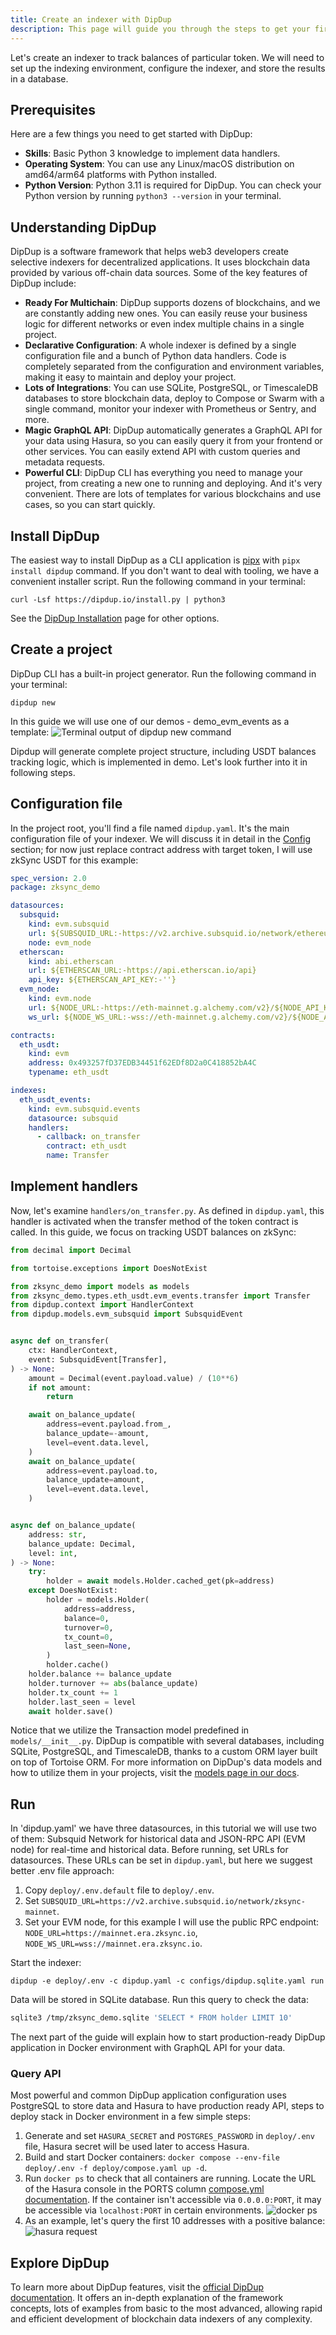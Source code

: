 ```yaml
---
title: Create an indexer with DipDup
description: This page will guide you through the steps to get your first DipDup indexer up and running in a few minutes.
---
```


Let's create an indexer to track balances of particular token.
We will need to set up the indexing environment, configure the indexer, and store the results in a database.

## Prerequisites

Here are a few things you need to get started with DipDup:

- **Skills**: Basic Python 3 knowledge to implement data handlers.
- **Operating System**: You can use any Linux/macOS distribution on amd64/arm64 platforms with Python installed.
- **Python Version**: Python 3.11 is required for DipDup. You can check your Python version by running `python3 --version` in your terminal.

## Understanding DipDup

DipDup is a software framework that helps web3 developers create selective indexers for decentralized applications.
It uses blockchain data provided by various off-chain data sources.
Some of the key features of DipDup include:

- **Ready For Multichain**:
  DipDup supports dozens of blockchains, and we are constantly adding new ones.
  You can easily reuse your business logic for different networks or even index multiple chains in a single project.
- **Declarative Configuration**:
  A whole indexer is defined by a single configuration file and a bunch of Python data handlers.
  Code is completely separated from the configuration and environment variables, making it easy to maintain and deploy your project.
- **Lots of Integrations**:
  You can use SQLite, PostgreSQL, or TimescaleDB databases to store blockchain data,
  deploy to Compose or Swarm with a single command, monitor your indexer with Prometheus or Sentry, and more.
- **Magic GraphQL API**:
  DipDup automatically generates a GraphQL API for your data using Hasura, so you can easily query it from your frontend or other services.
  You can easily extend API with custom queries and metadata requests.
- **Powerful CLI**:
  DipDup CLI has everything you need to manage your project, from creating a new one to running and deploying.
  And it's very convenient. There are lots of templates for various blockchains and use cases, so you can start quickly.

## Install DipDup

The easiest way to install DipDup as a CLI application is [pipx](https://pipx.pypa.io/stable/) with `pipx install dipdup` command.
If you don't want to deal with tooling, we have a convenient installer script.
Run the following command in your terminal:

```shell [Terminal]
curl -Lsf https://dipdup.io/install.py | python3
```

See the [DipDup Installation](https://dipdup.io/docs/installation) page for other options.

## Create a project

DipDup CLI has a built-in project generator. Run the following command in your terminal:

```shell [Terminal]
dipdup new
```

In this guide we will use one of our demos - demo_evm_events as a template:
![Terminal output of `dipdup new` command](/images/dipdup/dipdupnew.png)

Dipdup will generate complete project structure, including USDT balances tracking logic,
which is implemented in demo. Let's look further into it in following steps.

## Configuration file

In the project root, you'll find a file named `dipdup.yaml`. It's the main configuration file of your indexer.
We will discuss it in detail in the [Config](https://dipdup.io/docs/getting-started/config) section;
for now just replace contract address with target token, I will use zkSync USDT for this example:

```yaml [dipdup.yaml]
spec_version: 2.0
package: zksync_demo

datasources:
  subsquid:
    kind: evm.subsquid
    url: ${SUBSQUID_URL:-https://v2.archive.subsquid.io/network/ethereum-mainnet}
    node: evm_node
  etherscan:
    kind: abi.etherscan
    url: ${ETHERSCAN_URL:-https://api.etherscan.io/api}
    api_key: ${ETHERSCAN_API_KEY:-''}
  evm_node:
    kind: evm.node
    url: ${NODE_URL:-https://eth-mainnet.g.alchemy.com/v2}/${NODE_API_KEY:-''}
    ws_url: ${NODE_WS_URL:-wss://eth-mainnet.g.alchemy.com/v2}/${NODE_API_KEY:-''}

contracts:
  eth_usdt:
    kind: evm
    address: 0x493257fD37EDB34451f62EDf8D2a0C418852bA4C
    typename: eth_usdt

indexes:
  eth_usdt_events:
    kind: evm.subsquid.events
    datasource: subsquid
    handlers:
      - callback: on_transfer
        contract: eth_usdt
        name: Transfer
```

## Implement handlers

Now, let's examine `handlers/on_transfer.py`.
As defined in `dipdup.yaml`, this handler is activated when the transfer method of the token contract is called.
In this guide, we focus on tracking USDT balances on zkSync:

```py [on_transfer.py]
from decimal import Decimal

from tortoise.exceptions import DoesNotExist

from zksync_demo import models as models
from zksync_demo.types.eth_usdt.evm_events.transfer import Transfer
from dipdup.context import HandlerContext
from dipdup.models.evm_subsquid import SubsquidEvent


async def on_transfer(
    ctx: HandlerContext,
    event: SubsquidEvent[Transfer],
) -> None:
    amount = Decimal(event.payload.value) / (10**6)
    if not amount:
        return

    await on_balance_update(
        address=event.payload.from_,
        balance_update=-amount,
        level=event.data.level,
    )
    await on_balance_update(
        address=event.payload.to,
        balance_update=amount,
        level=event.data.level,
    )


async def on_balance_update(
    address: str,
    balance_update: Decimal,
    level: int,
) -> None:
    try:
        holder = await models.Holder.cached_get(pk=address)
    except DoesNotExist:
        holder = models.Holder(
            address=address,
            balance=0,
            turnover=0,
            tx_count=0,
            last_seen=None,
        )
        holder.cache()
    holder.balance += balance_update
    holder.turnover += abs(balance_update)
    holder.tx_count += 1
    holder.last_seen = level
    await holder.save()
```

Notice that we utilize the Transaction model predefined in `models/__init__.py`.
DipDup is compatible with several databases, including SQLite, PostgreSQL, and TimescaleDB,
thanks to a custom ORM layer built on top of Tortoise ORM.
For more information on DipDup's data models and how to utilize them in your projects, visit the [models page in our docs](https://dipdup.io/docs/getting-started/models).

## Run

In 'dipdup.yaml' we have three datasources, in this tutorial we will use two of them:
Subsquid Network for historical data and JSON-RPC API (EVM node) for real-time and historical data.
Before running, set URLs for datasources.
These URLs can be set in `dipdup.yaml`, but here we suggest better .env file approach:

1. Copy `deploy/.env.default` file to `deploy/.env`.
1. Set `SUBSQUID_URL=https://v2.archive.subsquid.io/network/zksync-mainnet`.
1. Set your EVM node, for this example I will use the public RPC endpoint: `NODE_URL=https://mainnet.era.zksync.io`, `NODE_WS_URL=wss://mainnet.era.zksync.io`.

Start the indexer:

```shell [Terminal]
dipdup -e deploy/.env -c dipdup.yaml -c configs/dipdup.sqlite.yaml run
```

Data will be stored in SQLite database. Run this query to check the data:

```bash
sqlite3 /tmp/zksync_demo.sqlite 'SELECT * FROM holder LIMIT 10'
```

The next part of the guide will explain how to start production-ready DipDup application in Docker environment with GraphQL API for your data.

### Query API

Most powerful and common DipDup application configuration uses PostgreSQL to store data and Hasura to have production ready API,
steps to deploy stack in Docker environment in a few simple steps:

1. Generate and set `HASURA_SECRET` and `POSTGRES_PASSWORD` in `deploy/.env` file, Hasura secret will be used later to access Hasura.
1. Build and start Docker containers: `docker compose --env-file deploy/.env -f deploy/compose.yaml up -d`.
1. Run `docker ps` to check that all containers are running. Locate the URL of the Hasura console in the PORTS column
  [compose.yml documentation](https://docs.docker.com/compose/compose-file/compose-file-v3/#ports).
  If the container isn't accessible via `0.0.0.0:PORT`, it may be accessible via `localhost:PORT` in certain environments.
    ![docker ps](/images/dipdup/dockerps.png)
1. As an example, let's query the first 10 addresses with a positive balance:
    ![hasura request](/images/dipdup/hasurarequest.png)

## Explore DipDup

To learn more about DipDup features, visit the [official DipDup documentation](https://dipdup.io/docs).
It offers an in-depth explanation of the framework concepts, lots of examples from basic to the most advanced,
allowing rapid and efficient development of blockchain data indexers of any complexity.
